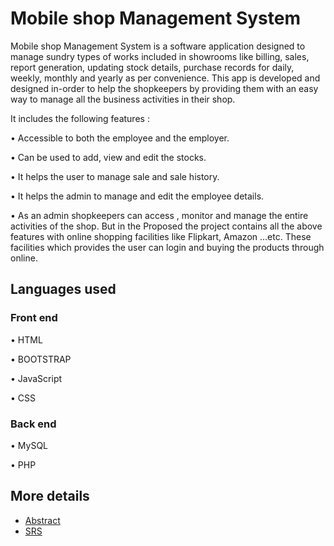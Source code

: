 # Mobile shop Management System
Mobile shop Management System is a software application designed to manage sundry types of works included in showrooms like billing, sales, report generation, updating stock details, purchase records for daily, weekly, monthly and yearly as per convenience. This app is developed and designed in-order to help the shopkeepers by providing them with an easy way to manage all the business activities in their shop.

It includes the following features :

• Accessible to both the employee and the employer.

• Can be used to add, view and edit the stocks.

• It helps the user to manage sale and sale history.

• It helps the admin to manage and edit the employee details.

• As an admin shopkeepers can access , monitor and manage the entire activities of the shop.
But in the Proposed the project contains all the above features with online shopping facilities like Flipkart, Amazon ...etc. These facilities which provides the user can login and buying the products through online.


## Languages used
### Front end
• HTML

• BOOTSTRAP

• JavaScript

• CSS
### Back end
• MySQL

• PHP

## More details

* [Abstract](https://github.com/sreeradham/Mobile-shop-Management-System/blob/main/project_details/ABSTRACT.pdf)
* [SRS](https://github.com/sreeradham/Mobile-shop-Management-System/blob/main/project_details/SOFTWARE%20REQUIREMENT%20SYSTEM.pdf)
